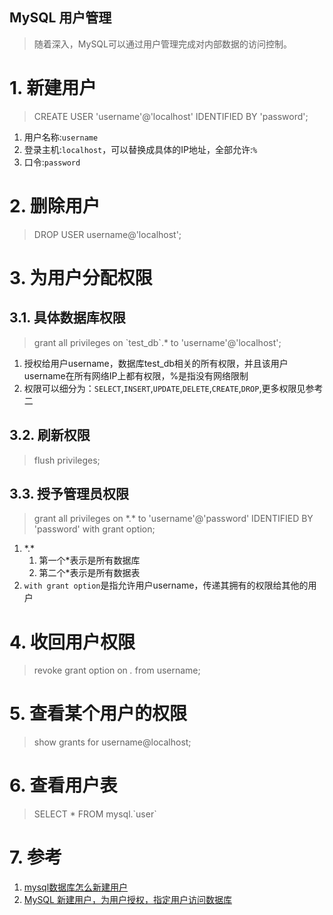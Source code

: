 MySQL 用户管理
---
> 随着深入，MySQL可以通过用户管理完成对内部数据的访问控制。

# 1. 新建用户
> CREATE USER 'username'@'localhost' IDENTIFIED BY 'password';

1. 用户名称:`username`
2. 登录主机:`localhost`，可以替换成具体的IP地址，全部允许:`%`
3. 口令:`password`

# 2. 删除用户
> DROP USER username@'localhost';

# 3. 为用户分配权限

## 3.1. 具体数据库权限
> grant all privileges on \`test_db\`.* to 'username'@'localhost';

1. 授权给用户username，数据库test_db相关的所有权限，并且该用户username在所有网络IP上都有权限，%是指没有网络限制
2. 权限可以细分为：`SELECT`,`INSERT`,`UPDATE`,`DELETE`,`CREATE`,`DROP`,更多权限见参考二

## 3.2. 刷新权限
> flush privileges;

## 3.3. 授予管理员权限
> grant all privileges on \*.\* to 'username'@'password' IDENTIFIED BY 'password' with grant option;

1. \*.\*
   1. 第一个\*表示是所有数据库
   2. 第二个\*表示是所有数据表
2. `with grant option`是指允许用户username，传递其拥有的权限给其他的用户

# 4. 收回用户权限
> revoke grant option on *.* from username;

# 5. 查看某个用户的权限
> show grants for username@localhost;

# 6. 查看用户表
> SELECT * FROM mysql.\`user\`

# 7. 参考
1. <a href = "https://jingyan.baidu.com/article/a948d651cadd340a2dcd2e88.html">mysql数据库怎么新建用户</a>
2. <a href = "https://www.cnblogs.com/faberbeta/p/mysql002.html">MySQL 新建用户，为用户授权，指定用户访问数据库</a>
